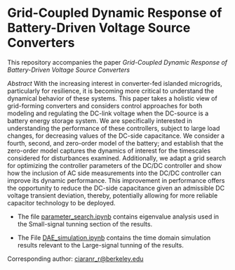 # Grid-Coupled Dynamic Response of Battery-Driven Voltage Source Converters

This repository accompanies the paper *Grid-Coupled Dynamic Response of Battery-Driven Voltage Source Converters*

*Abstract* With the increasing interest in converter-fed islanded microgrids, particularly for resilience, it is becoming more critical to understand the dynamical behavior of these systems. This paper takes a holistic view of grid-forming converters and considers control approaches for both modeling and regulating the DC-link voltage when the DC-source is a battery energy storage system. We are specifically interested in understanding the performance of these controllers, subject to large load changes, for decreasing values of the DC-side capacitance. We consider a fourth, second, and zero-order model of the battery; and establish that the zero-order model captures the dynamics of interest for the timescales considered for disturbances examined. Additionally, we adapt a grid search for optimizing the controller parameters of the DC/DC controller and show how the inclusion of AC side measurements into the DC/DC controller can improve its dynamic performance. This improvement in performance offers the opportunity to reduce the DC-side capacitance given an admissible DC voltage transient deviation, thereby, potentially allowing for more reliable capacitor technology to be deployed.

- The file [parameter_search.ipynb](https://github.com/Energy-MAC/DCSideBatteryModeling/blob/master/parameter_search.ipynb) contains eigenvalue analysis used in the Small-signal tunning section of the results.

- The File [DAE_simulation.ipynb](https://github.com/Energy-MAC/DCSideBatteryModeling/blob/master/DAE_simulation.ipynb) contains the time domain simulation results relevant to the Large-signal tunning of the results.

Corresponding author: ciaranr_r@berkeley.edu
